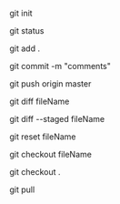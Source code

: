 git init

git status

git add .

git commit -m "comments"

git push origin master

git diff fileName

git diff --staged fileName

git reset fileName

git checkout fileName

git checkout .

git pull
